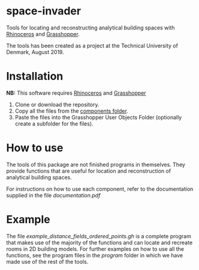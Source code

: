 # space-invader
Tools for locating and reconstructing analytical building spaces with <a href="https://www.rhino3d.com/">Rhinoceros</a> and <a href="https://www.grasshopper3d.com/">Grasshopper</a>.

The tools has been created as a project at the Technical University of Denmark, August 2019.

# Installation
<b>NB:</b> This software requires <a href="https://www.rhino3d.com/">Rhinoceros</a> and <a href="https://www.grasshopper3d.com/">Grasshopper</a>
1. Clone or download the repository.
2. Copy all the files from the <a href="https://github.com/deswaks/space-invader/tree/master/components">components folder</a>.
3. Paste the files into the Grasshopper User Objects Folder (optionally create a subfolder for the files).

# How to use
The tools of this package are not finished programs in themselves. They provide functions that are useful for location and reconstruction of analytical building spaces.

For instructions on how to use each component, refer to the documentation supplied in the file <i>documentation.pdf</i>

# Example
The file <i>example_distance_fields_ordered_points.gh</i> is a complete program that makes use of the majority of the functions and can locate and recreate rooms in 2D building models. For further examples on how to use all the functions, see the program files in the <i>program</i> folder in which we have made use of the rest of the tools.
